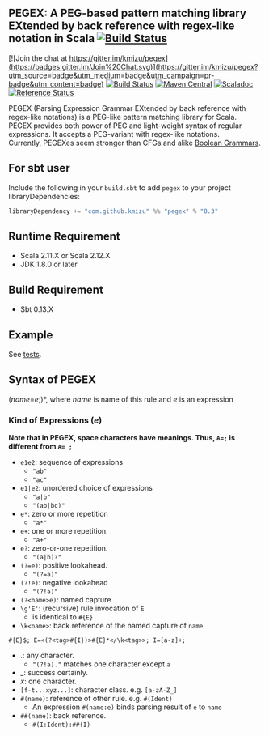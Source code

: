 ## PEGEX: A PEG-based pattern matching library EXtended by back reference with regex-like notation in Scala [![Build Status](https://travis-ci.org/kmizu/pegex.png?branch=master)](https://travis-ci.org/kmizu/pegex)

[![Join the chat at https://gitter.im/kmizu/pegex](https://badges.gitter.im/Join%20Chat.svg)](https://gitter.im/kmizu/pegex?utm_source=badge&utm_medium=badge&utm_campaign=pr-badge&utm_content=badge)
[![Build Status](https://travis-ci.org/kmizu/pegex.png?branch=master)](https://travis-ci.org/kmizu/pegex)
[![Maven Central](https://maven-badges.herokuapp.com/maven-central/com.github.kmizu/pegex_2.11/badge.svg)](https://maven-badges.herokuapp.com/maven-central/com.github.kmizu/pegex_2.11)
[![Scaladoc](http://javadoc-badge.appspot.com/com.github.kmizu/pegex_2.11.svg?label=scaladoc)](http://javadoc-badge.appspot.com/com.github.kmizu/pegex_2.11/index.html#com.github.kmizu.pegex.package)
[![Reference Status](https://www.versioneye.com/java/com.github.kmizu:pegex_2.11/reference_badge.svg?style=flat)](https://www.versioneye.com/java/com.github.kmizu:pegex_2.11/references)

PEGEX (Parsing Expression Grammar EXtended by back reference with regex-like notations) is a PEG-like pattern matching  library for Scala.  
PEGEX provides both power of PEG and light-weight syntax of regular expressions.  It accepts a PEG-variant with regex-like notations.  
Currently, PEGEXes seem stronger than CFGs and alike [Boolean Grammars](https://en.wikipedia.org/wiki/Boolean_grammar).

## For sbt user

Include the following in your `build.sbt` to add `pegex` to your project libraryDependencies:

```scala
libraryDependency += "com.github.kmizu" %% "pegex" % "0.3"
```

## Runtime Requirement
* Scala 2.11.X or Scala 2.12.X
* JDK 1.8.0 or later

## Build Requirement
* Sbt 0.13.X

## Example
See [tests](https://github.com/kmizu/pegex/tree/master/src/test/scala/com/github/kmizu/pegex).

## Syntax of PEGEX
(*name*=*e*;)\*, where *name* is name of this rule and *e* is an expression

### Kind of Expressions (*e*)

**Note that in PEGEX, space characters have meanings. 
Thus, `A=;` is different from `A= ;`**

- `e1e2`: sequence of expressions
  - `"ab"`
  - `"ac"`
- `e1|e2`: unordered choice of expressions
  - `"a|b"`
  - `"(ab|bc)"`
- `e*`: zero or more repetition
  - `"a*"`
- `e+`: one or more repetition.
  - `"a+"`
- `e?`: zero-or-one repetition.
  - `"(a|b)?"`
- `(?=e)`: positive lookahead.
  - `"(?=a)"`
- `(?!e)`: negative lookahead
  - `"(?!a)"`
- `(?<name>e)`: named capture
-  `\g'E'`: (recursive) rule invocation of `E`
   - is identical to `#{E}`
- `\k<name>`: back reference of the named capture of `name`

```
#{E}$; E=<(?<tag>#{I})>#{E}*</\k<tag>>; I=[a-z]+;
```

- .: any character.
  - `"(?!a)."` matches one character except `a`
- _: success certainly.
- *x*: one character.
- `[f-t...xyz...]`: character class.  e.g. `[a-zA-Z_]`
- `#(name)`:  reference of other rule.  e.g. `#(Ident)`
  -  An expression `#(name:e)` binds parsing result of `e` to `name`
- `##(name)`: back reference.
  - `#(I:Ident):##(I)`
